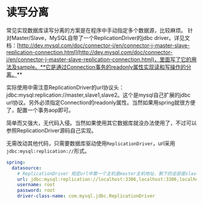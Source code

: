 # 读写分离

常见实现数据库读写分离的方案是在程序中手动指定多个数据源，比较麻烦。 针对Master/Slave，MySQL自带了一个ReplicationDriver的jdbc driver。详见文档：[http://dev.mysql.com/doc/connector-j/en/connector-j-master-slave-replication-connection.html](http://dev.mysql.com/doc/connector-j/en/connector-j-master-slave-replication-connection.html)，里面写了它的用法及sample。**它是通过Connection事务的readonly属性实现读和写操作的分离。**

实际使用中需注意ReplicationDriver的url协议头：jdbc:mysql:replication://master,slave1,slave2。这个是mysql自己扩展的jdbc url协议。另外必须指定Connection的readonly属性。当然如果用spring就很方便了，配置一个事务aop即可。

简单而又强大，无代码入侵。当然如果使用其它数据库就没办法使用了，不过可以参照ReplicationDriver源码自己实现。

无需改动其他代码，只需要数据库驱动使用`ReplicationDriver`，url采用`jdbc:mysql:replication://`形式。

```yaml
spring:
  datasource:
    # ReplicationDriver 规定url中第一个主机是master主机地址，剩下的全部是slave主机。另外有两个参数autoReconnect和roundRobinLoadBalance必须指定为true
    url: jdbc:mysql:replication://localhost:3306,localhost:3306,localhost:3306/test1?useUnicode=true&characterEncoding=utf8&autoReconnect=true&roundRobinLoadBalance=true
    username: root
    password: root
    driver-class-name: com.mysql.jdbc.ReplicationDriver
```

